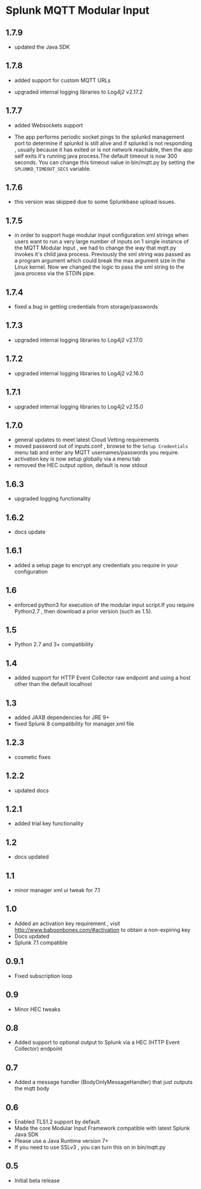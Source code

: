 # Splunk MQTT Modular Input

1.7.9
-----
* updated the Java SDK

1.7.8
-----
* added support for custom MQTT URLs

* upgraded internal logging libraries to Log4j2 v2.17.2

1.7.7
-----
* added Websockets support

* The app performs periodic socket pings to the splunkd management port to determine if splunkd is still alive and if splunkd is not responding , usually because it has exited or is not network reachable, then the app self exits it's running java process.The default timeout is now 300 seconds. You can change this timeout value in bin/mqtt.py by setting the `SPLUNKD_TIMEOUT_SECS` variable. 

1.7.6
-----
* this version was skipped due to some Splunkbase upload issues.

1.7.5
-----
* in order to support huge modular input configuration xml strings when users want to run a very large number of inputs on 1 single instance of the MQTT Modular Input , we had to change the way that mqtt.py invokes it's child java process. Previously the xml string was passed as a program argument which could break the max argument size in the Linux kernel. Now we changed the logic to pass the xml string to the java process via the STDIN pipe.

1.7.4
-----
* fixed a bug in getting credentials from storage/passwords

1.7.3
-----
* upgraded internal logging libraries to Log4j2 v2.17.0

1.7.2
-----
* upgraded internal logging libraries to Log4j2 v2.16.0

1.7.1
-----
* upgraded internal logging libraries to Log4j2 v2.15.0

1.7.0
-----
* general updates to meet latest Cloud Vetting requirements
* moved password out of inputs.conf , browse to the `Setup Credentials` menu tab and enter any MQTT usernames/passwords you require.
* activation key is now setup globally via a menu tab
* removed the HEC output option, default is now stdout

1.6.3
-----
* upgraded logging functionality

1.6.2
-----
* docs update

1.6.1
-----
* added a setup page to encrypt any credentials you require in your configuration

1.6
-----
* enforced python3 for execution of the modular input script.If you require Python2.7 , then download a prior version (such as 1.5).

1.5
-----
* Python 2.7 and 3+ compatibility

1.4
-----
* added support for HTTP Event Collector raw endpoint and using a host other than the default localhost

1.3
-----
* added JAXB dependencies for JRE 9+
* fixed Splunk 8 compatibility for manager.xml file

1.2.3
-----
* cosmetic fixes

1.2.2
-----
* updated docs

1.2.1
-----
* added trial key functionality

1.2
-----
* docs updated

1.1
-----
* minor manager xml ui tweak for 7.1

1.0
-----
* Added an activation key requirement , visit http://www.baboonbones.com/#activation  to obtain a non-expiring key
* Docs updated
* Splunk 7.1 compatible

0.9.1
---
* Fixed subscription loop

0.9
---
* Minor HEC tweaks

0.8
---
* Added support to optional output to Splunk via a HEC (HTTP Event Collector) endpoint

0.7
---
* Added a message handler (BodyOnlyMessageHandler) that just outputs the mqtt body

0.6
----
* Enabled TLS1.2 support by default.
* Made the  core Modular Input Framework compatible with latest Splunk Java SDK
* Please use a Java Runtime version 7+
* If you need to use SSLv3 , you can turn this on in bin/mqtt.py   

0.5
-----
* Initial beta release
